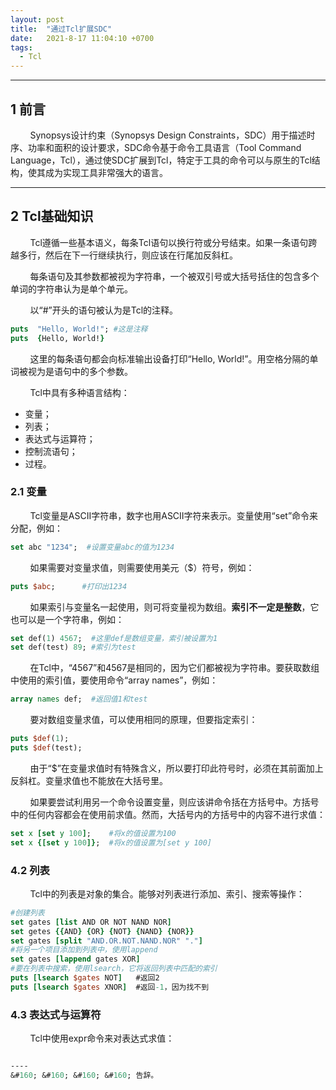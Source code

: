 ```yaml
---
layout: post
title:  "通过Tcl扩展SDC"
date:   2021-8-17 11:04:10 +0700
tags:
  - Tcl
---
```



----

## 1 前言

&#160; &#160; &#160; &#160; Synopsys设计约束（Synopsys Design Constraints，SDC）用于描述时序、功率和面积的设计要求，SDC命令基于命令工具语言（Tool Command Language，Tcl），通过使SDC扩展到Tcl，特定于工具的命令可以与原生的Tcl结构，使其成为实现工具非常强大的语言。


----


## 2 Tcl基础知识

&#160; &#160; &#160; &#160; Tcl遵循一些基本语义，每条Tcl语句以换行符或分号结束。如果一条语句跨越多行，然后在下一行继续执行，则应该在行尾加反斜杠。

&#160; &#160; &#160; &#160; 每条语句及其参数都被视为字符串，一个被双引号或大括号括住的包含多个单词的字符串认为是单个单元。

&#160; &#160; &#160; &#160; 以“#”开头的语句被认为是Tcl的注释。

```tcl
puts  "Hello, World!"; #这是注释
puts  {Hello, World!}
```

&#160; &#160; &#160; &#160; 这里的每条语句都会向标准输出设备打印“Hello, World!”。用空格分隔的单词被视为是语句中的多个参数。

&#160; &#160; &#160; &#160; Tcl中具有多种语言结构：
* 变量；
* 列表；
* 表达式与运算符；
* 控制流语句；
* 过程。

### 2.1 变量

&#160; &#160; &#160; &#160; Tcl变量是ASCII字符串，数字也用ASCII字符来表示。变量使用“set”命令来分配，例如：

```tcl
set abc "1234";  #设置变量abc的值为1234
```

&#160; &#160; &#160; &#160; 如果需要对变量求值，则需要使用美元（$）符号，例如：

```tcl
puts $abc;      #打印出1234
```

&#160; &#160; &#160; &#160; 如果索引与变量名一起使用，则可将变量视为数组。**索引不一定是整数**，它也可以是一个字符串，例如：

```tcl
set def(1) 4567;  #这里def是数组变量，索引被设置为1
set def(test) 89; #索引为test
```

&#160; &#160; &#160; &#160; 在Tcl中，“4567”和4567是相同的，因为它们都被视为字符串。要获取数组中使用的索引值，要使用命令“array names”，例如：
```tcl
array names def;  #返回值1和test
```

&#160; &#160; &#160; &#160; 要对数组变量求值，可以使用相同的原理，但要指定索引：
```tcl
puts $def(1);
puts $def(test);
```

&#160; &#160; &#160; &#160; 由于“$”在变量求值时有特殊含义，所以要打印此符号时，必须在其前面加上反斜杠。变量求值也不能放在大括号里。

&#160; &#160; &#160; &#160; 如果要尝试利用另一个命令设置变量，则应该讲命令括在方括号中。方括号中的任何内容都会在使用前求值。然而，大括号内的方括号中的内容不进行求值：
```tcl
set x [set y 100];    #将x的值设置为100
set x {[set y 100]};  #将x的值设置为[set y 100]
```

### 4.2 列表

&#160; &#160; &#160; &#160; Tcl中的列表是对象的集合。能够对列表进行添加、索引、搜索等操作：
```tcl
#创建列表
set gates [list AND OR NOT NAND NOR]
set getes {{AND} {OR} {NOT} {NAND} {NOR}}
set gates [split "AND.OR.NOT.NAND.NOR" "."]
#将另一个项目添加到列表中，使用lappend
set gates [lappend gates XOR]
#要在列表中搜索，使用lsearch，它将返回列表中匹配的索引
puts [lsearch $gates NOT]   #返回2
puts [lsearch $gates XNOR]  #返回-1，因为找不到
```

### 4.3 表达式与运算符

&#160; &#160; &#160; &#160; Tcl中使用expr命令来对表达式求值：
```tcl

----
&#160; &#160; &#160; &#160; 告辞。